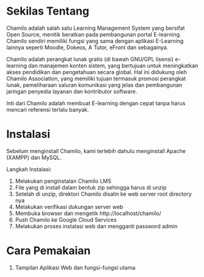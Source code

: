 # Sekilas Tentang

Chamilo adalah salah satu Learning Management System yang bersifat Open Source, menitik beratkan pada pembangunan portal E-learning. Chamilo sendiri memiliki fungsi yang sama dengan aplikasi E-Learning lainnya seperti Moodle, Dokeos, A Tutor, eFront  dan sebagainya.

Chamilo adalah perangkat lunak gratis (di bawah GNU/GPL lisensi) e-learning dan manajemen konten sistem, yang bertujuan untuk meningkatkan akses pendidikan dan pengetahuan secara global. Hal ini didukung oleh Chamilo Association, yang memiliki tujuan termasuk promosi perangkat lunak, pemeliharaan saluran komunikasi yang jelas dan pembangunan jaringan penyedia layanan dan kontributor software.

Inti dari Chamilo adalah membuat E-learning dengan cepat tanpa harus mencari referensi terlalu banyak.

# Instalasi
Sebelum menginstall Chamilo, kami terlebih dahulu menginstall Apache (XAMPP) dan MySQL.

Langkah Instalasi:
1. Melakukan penginstalan Chamilo LMS
2. File yang di install dalam bentuk zip sehingga harus di unzip
3. Setelah di unzip, direktori Chamilo disalin ke web server root directory nya
4. Melakukan verifikasi dukungan server web
5. Membuka browser dan mengetik http://localhost/chamilo/
6. Push Chamilo ke Google Cloud Services
7. Melakukan proses instalasi web dan mengganti password admin

# Cara Pemakaian
1. Tampilan Aplikasi Web dan fungsi-fungsi utama

